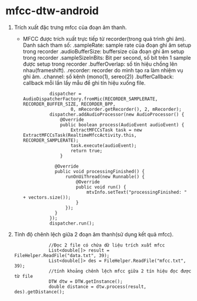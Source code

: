 # mfcc-dtw-android
1. Trích xuất đặc trưng mfcc của đoạn âm thanh.
    - MFCC được trích xuất trực tiếp từ recorder(trong quá trình ghi âm).
    Danh sách tham số:
    .sampleRate: sample rate của đoạn ghi âm setup trong recorder
    .audioBufferSize: buffersize của đoạn ghi âm setup trong recorder
    .sampleSizeInBits: Bit per second, số bít trên 1 sample được setup trong recorder
    .bufferOverlap: số tín hiệu chồng lên nhau(frameshift).
    .recorder: recorder do mình tạo ra làm nhiệm vụ ghi âm.
    .channel: số kênh (mono(1), sereo(2))
    .bufferCallback: callback mỗi lần lấy mẫu để ghi tín hiệu xuống file.
    

                    dispatcher = AudioDispatcherFactory.fromMic(RECORDER_SAMPLERATE, RECORDER_BUFFER_SIZE, RECORDER_BPP,
                            0, mRecorder.getRecorder(), 2, mRecorder);
                    dispatcher.addAudioProcessor(new AudioProcessor() {
                        @Override
                        public boolean process(AudioEvent audioEvent) {
                            ExtractMFCCsTask task = new ExtractMFCCsTask(RealtimeMfccActivity.this, RECORDER_SAMPLERATE);
                            task.execute(audioEvent);
                            return true;
                        }

                      @Override
                      public void processingFinished() {
                          runOnUiThread(new Runnable() {
                              @Override
                              public void run() {
                                  mtvInfo.setText("processingFinished: " + vectors.size());
                              }
                          });
                      }
                    });
                    dispatcher.run();

    
2. Tính độ chênh lệch giữa 2 đoạn âm thanh(sử dụng kết quả mfcc).
        
                    //Đọc 2 file có chứa dữ liệu trích xuất mfcc
                    List<double[]> result = FileHelper.ReadFile("data.txt", 39);
                    List<double[]> des = FileHelper.ReadFile("mfcc.txt", 39);
                    //tính khoảng chênh lệch mfcc giữa 2 tín hiệu đọc được từ file
                    DTW dtw = DTW.getInstance();
                    double distance = dtw.process(result, des).getDistance();
